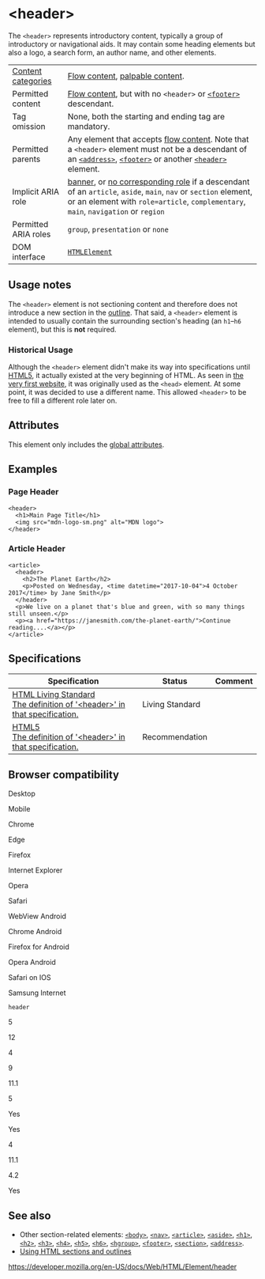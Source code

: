 &lt;header&gt;
==============

The `<header>` represents introductory content, typically a group of introductory or navigational aids. It may contain some heading elements but also a logo, a search form, an author name, and other elements.

<table><tbody><tr class="odd"><td><a href="https://developer.mozilla.org/en-US/docs/Web/Guide/HTML/Content_categories">Content categories</a></td><td><a href="https://developer.mozilla.org/en-US/docs/Web/Guide/HTML/Content_categories#flow_content">Flow content</a>, <a href="https://developer.mozilla.org/en-US/docs/Web/Guide/HTML/Content_categories#palpable_content">palpable content</a>.</td></tr><tr class="even"><td>Permitted content</td><td><a href="https://developer.mozilla.org/en-US/docs/Web/Guide/HTML/Content_categories#flow_content">Flow content</a>, but with no <code>&lt;header&gt;</code> or <a href="footer"><code>&lt;footer&gt;</code></a> descendant.</td></tr><tr class="odd"><td>Tag omission</td><td>None, both the starting and ending tag are mandatory.</td></tr><tr class="even"><td>Permitted parents</td><td>Any element that accepts <a href="https://developer.mozilla.org/en-US/docs/Web/Guide/HTML/Content_categories#flow_content">flow content</a>. Note that a <code>&lt;header&gt;</code> element must not be a descendant of an <a href="address"><code>&lt;address&gt;</code></a>, <a href="footer"><code>&lt;footer&gt;</code></a> or another <a href="header"><code>&lt;header&gt;</code></a> element.</td></tr><tr class="odd"><td>Implicit ARIA role</td><td><a href="https://developer.mozilla.org/en-US/docs/Web/Accessibility/ARIA/Roles/Banner_role">banner</a>, or <a href="https://www.w3.org/TR/html-aria/#dfn-no-corresponding-role">no corresponding role</a> if a descendant of an <code>article</code>, <code>aside</code>, <code>main</code>, <code>nav</code> or <code>section</code> element, or an element with <code>role=article</code>, <code>complementary</code>, <code>main</code>, <code>navigation</code> or <code>region</code></td></tr><tr class="even"><td>Permitted ARIA roles</td><td><code>group</code>, <code>presentation</code> or <code>none</code></td></tr><tr class="odd"><td>DOM interface</td><td><a href="https://developer.mozilla.org/en-US/docs/Web/API/HTMLElement"><code>HTMLElement</code></a></td></tr></tbody></table>

Usage notes
-----------

The `<header>` element is not sectioning content and therefore does not introduce a new section in the [outline](https://developer.mozilla.org/en-US/docs/Web/Guide/HTML/Using_HTML_sections_and_outlines). That said, a `<header>` element is intended to usually contain the surrounding section's heading (an `h1`–`h6` element), but this is **not** required.

### Historical Usage

Although the `<header>` element didn't make its way into specifications until [HTML5](https://developer.mozilla.org/en-US/docs/Glossary/HTML5), it actually existed at the very beginning of HTML. As seen in [the very first website](http://info.cern.ch/), it was originally used as the `<head>` element. At some point, it was decided to use a different name. This allowed `<header>` to be free to fill a different role later on.

Attributes
----------

This element only includes the [global attributes](../global_attributes).

Examples
--------

### Page Header

    <header>
      <h1>Main Page Title</h1>
      <img src="mdn-logo-sm.png" alt="MDN logo">
    </header>

### Article Header

    <article>
      <header>
        <h2>The Planet Earth</h2>
        <p>Posted on Wednesday, <time datetime="2017-10-04">4 October 2017</time> by Jane Smith</p>
      </header>
      <p>We live on a planet that's blue and green, with so many things still unseen.</p>
      <p><a href="https://janesmith.com/the-planet-earth/">Continue reading....</a></p>
    </article>

Specifications
--------------

<table><thead><tr class="header"><th>Specification</th><th>Status</th><th>Comment</th></tr></thead><tbody><tr class="odd"><td><a href="https://html.spec.whatwg.org/multipage/semantics.html#the-header-element">HTML Living Standard<br />
<span class="small">The definition of '&lt;header&gt;' in that specification.</span></a></td><td><span class="spec-living">Living Standard</span></td><td></td></tr><tr class="even"><td><a href="https://www.w3.org/TR/html52/sections.html#the-header-element">HTML5<br />
<span class="small">The definition of '&lt;header&gt;' in that specification.</span></a></td><td><span class="spec-rec">Recommendation</span></td><td></td></tr></tbody></table>

Browser compatibility
---------------------

Desktop

Mobile

Chrome

Edge

Firefox

Internet Explorer

Opera

Safari

WebView Android

Chrome Android

Firefox for Android

Opera Android

Safari on IOS

Samsung Internet

`header`

5

12

4

9

11.1

5

Yes

Yes

4

11.1

4.2

Yes

See also
--------

-   Other section-related elements: [`<body>`](body), [`<nav>`](nav), [`<article>`](article), [`<aside>`](aside), [`<h1>`](heading_elements), [`<h2>`](heading_elements), [`<h3>`](heading_elements), [`<h4>`](heading_elements), [`<h5>`](heading_elements), [`<h6>`](heading_elements), [`<hgroup>`](hgroup), [`<footer>`](footer), [`<section>`](section), [`<address>`](address).
-   [Using HTML sections and outlines](https://developer.mozilla.org/en-US/docs/Web/Guide/HTML/Using_HTML_sections_and_outlines)

<a href="https://developer.mozilla.org/en-US/docs/Web/HTML/Element/header" class="_attribution-link">https://developer.mozilla.org/en-US/docs/Web/HTML/Element/header</a>
